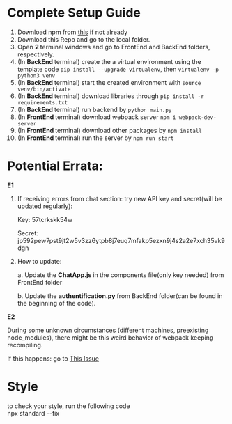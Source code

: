 # Complete Setup Guide
1. Download npm from [this](https://www.npmjs.com/get-npm) if not already
2. Download this Repo and go to the local folder.
3. Open <b> 2 </b> terminal windows and go to FrontEnd and BackEnd folders, respectively.
4. (In <b> BackEnd </b> terminal) create the a virtual environment using the template code `pip install --upgrade virtualenv`, then `virtualenv -p python3 venv`
5. (In <b> BackEnd </b> terminal) start the created environment with      `source venv/bin/activate `
6. (In <b> BackEnd </b> terminal) download libraries through `pip install -r requirements.txt`
7. (In <b> BackEnd </b> terminal) run backend by `python main.py`
8. (In <b> FrontEnd </b> terminal) download webpack server `npm i webpack-dev-server`
9. (In <b> FrontEnd </b> terminal) download other packages by `npm install`
10. (In <b> FrontEnd </b> terminal) run the server by `npm run start`

# Potential Errata: 

<b> E1 </b>

1. If receiving errors from chat section: try new API key and secret(will be updated regularly):

    Key: 57tcrkskk54w 

    Secret: jp592pew7pst9jt2w5v3zz6ytpb8j7euq7mfakp5ezxn9j4s2a2e7xch35vk9dgn

2. How to update: 

    a. Update the <b> ChatApp.js </b> in the components file(only key needed) from FrontEnd folder

    b. Update the <b> authentification.py </b> from BackEnd folder(can be found in the beginning of the code). 
    
<b> E2 </b>

During some unknown circumstances (different machines, preexisting node_modules), there might be this weird behavior of webpack keeping recompiling. 

If this happens: go to [This Issue](https://github.com/Yizong98/Housing_Proj/issues/18)

# Style
to check your style, run the following code  
npx standard --fix

